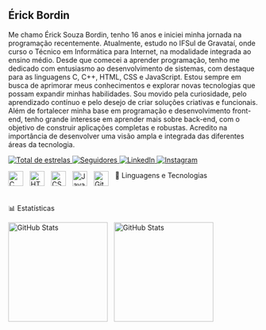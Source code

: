 ## Érick Bordin


Me chamo Érick Souza Bordin, tenho 16 anos e iniciei minha jornada na programação recentemente. Atualmente, estudo no IFSul de Gravataí, onde curso o Técnico em Informática para Internet, na modalidade integrada ao ensino médio.
Desde que comecei a aprender programação, tenho me dedicado com entusiasmo ao desenvolvimento de sistemas, com destaque para as linguagens C, C++, HTML, CSS e JavaScript. Estou sempre em busca de aprimorar meus conhecimentos e explorar novas tecnologias que possam expandir minhas habilidades.
Sou movido pela curiosidade, pelo aprendizado contínuo e pelo desejo de criar soluções criativas e funcionais. Além de fortalecer minha base em programação e desenvolvimento front-end, tenho grande interesse em aprender mais sobre back-end, com o objetivo de construir aplicações completas e robustas. Acredito na importância de desenvolver uma visão ampla e integrada das diferentes áreas da tecnologia.

<p align="left"> <a href="https://github.com/erickbordin?tab=repositories&sort=stargazers"> <img alt="Total de estrelas" title="Total de estrelas no GitHub" src="https://custom-icon-badges.demolab.com/github/stars/erickbordin?color=55960c&style=for-the-badge&labelColor=488207&logo=star&label=Estrelas" /> </a> <a href="https://github.com/erickbordin?tab=followers"> <img alt="Seguidores" title="Me siga no GitHub" src="https://custom-icon-badges.demolab.com/github/followers/erickbordin?color=236ad3&labelColor=1155ba&style=for-the-badge&logo=github&label=Seguidores&logoColor=white" /> </a> <a href="https://www.linkedin.com/in/seu-linkedin/"> <img alt="LinkedIn" title="Conecte-se comigo no LinkedIn" src="https://img.shields.io/badge/LinkedIn-Conecte--se-0A66C2?style=for-the-badge&logo=linkedin&logoColor=white" /> </a> <a href="https://www.instagram.com/seu-instagram/"> <img alt="Instagram" title="Me acompanhe no Instagram" src="https://img.shields.io/badge/Instagram-Seguir-E4405F?style=for-the-badge&logo=instagram&logoColor=white" /> </a> </p>
🤖 Linguagens e Tecnologias
<img align="left" alt="C" title="C" width="30px" style="padding-right: 10px;" src="https://cdn.jsdelivr.net/gh/devicons/devicon@latest/icons/c/c-original.svg" />
<img align="left" alt="HTML" title="HTML" width="30px" style="padding-right: 10px;" src="https://cdn.jsdelivr.net/gh/devicons/devicon@latest/icons/html5/html5-original.svg" />
<img align="left" alt="CSS" title="CSS" width="30px" style="padding-right: 10px;" src="https://cdn.jsdelivr.net/gh/devicons/devicon@latest/icons/css3/css3-original.svg" />
<img align="left" alt="JavaScript" title="JavaScript" width="30px" style="padding-right: 10px;" src="https://cdn.jsdelivr.net/gh/devicons/devicon@latest/icons/javascript/javascript-original.svg" />
<img align="left" alt="Git" title="Git" width="30px" style="padding-right: 10px;" src="https://cdn.jsdelivr.net/gh/devicons/devicon@latest/icons/git/git-original.svg" />

<br/> <br/>
📊 Estatísticas
<p> <img align="left" alt="GitHub Stats" height="200" style="padding-right: 10px;" src="https://github-readme-stats.vercel.app/api?username=erickbordin&show_icons=true&theme=tokyonight&include_all_commits=true&locale=pt-br" />
<img align="left" alt="GitHub Stats" height="200" src="https://github-readme-stats.vercel.app/api/top-langs/?username=erickbordin&theme=tokyonight&layout=compact&custom_title=Tecnologias&langs_count=9" />

</p>


